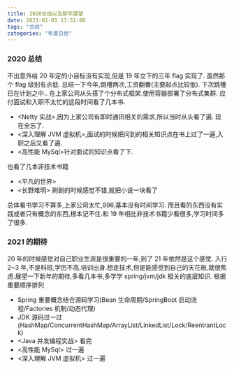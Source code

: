 ```yaml
---
title: 2020总结以及新年展望
date: 2021-01-01 13:51:00
tags: "总结"
categories: "年度总结"
---
```


### 2020 总结

不出意外给 20 年定的小目标没有实现,但是 19 年立下的三年 flag 实现了. 虽然那个 flag 级别有点低. 总结一下今年,跳槽两次,工资翻番(主要起点比较低). 下次跳槽已在计划之中.. 在上家公司从头搭了个分布式框架.使用容器部署了分布式集群. 应付面试和入职不太忙的这段时间看了几本书.

<!-- more -->

- <Netty 实战>,因为上家公司有即时通讯相关的需求,所以当时从头看了遍. 现在全忘了.
- <深入理解 JVM 虚拟机>,面试的时候把问到的相关知识点在书上过了一遍,入职之后又看了遍.
- <高性能 MySql>针对面试的知识点看了下.

也看了几本非技术书籍

- <平凡的世界>
- <长野难明> 刷剧的时候感觉不错,就把小说一块看了

总体看书学习不算多,上家公司太忙,996,基本没有时间学习. 而且看的东西没有实践或者只有概念的东西,根本记不住.和 19 年相比非技术书籍少看很多,学习时间多了很多.

### 2021 的期待

20 年的时候感觉对自己职业生涯是很重要的一年,到了 21 年依然是这个感觉. 入行 2~3 年,不是科班,学历不高,培训出身.想走技术,但是能感觉到自己的天花板,就很焦虑.展望一下新年的期待,多看几本书,多学学 spring/jvm/jdk 相关的底层知识.
根据重要顺序排列

- Spring 重要概念结合源码学习(Bean 生命周期/SpringBoot 启动流程/Factories 机制/动态代理)
- JDK 源码过一过(HashMap/ConcurrentHashMap/ArrayList/LinkedList/Lock/ReentrantLock)
- <Java 并发编程实战> 看完
- <高性能 MySql> 过一遍
- <深入理解 JVM 虚拟机> 过一遍
